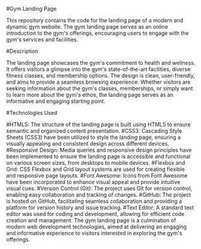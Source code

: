 #Gym Landing Page

This repository contains the code for the landing page of a modern and dynamic gym website. The gym landing page serves as an online introduction to the gym's offerings, encouraging users to engage with the gym's services and facilities.

#Description

The landing page showcases the gym's commitment to health and wellness. It offers visitors a glimpse into the gym's state-of-the-art facilities, diverse fitness classes, and membership options. The design is clean, user-friendly, and aims to provide a seamless browsing experience. Whether visitors are seeking information about the gym's classes, memberships, or simply want to learn more about the gym's ethos, the landing page serves as an informative and engaging starting point.

#Technologies Used

#HTML5: The structure of the landing page is built using HTML5 to ensure semantic and organized content presentation.
#CSS3: Cascading Style Sheets (CSS3) have been utilized to style the landing page, ensuring a visually appealing and consistent design across different devices.
#Responsive Design: Media queries and responsive design principles have been implemented to ensure the landing page is accessible and functional on various screen sizes, from desktops to mobile devices.
#Flexbox and Grid: CSS Flexbox and Grid layout systems are used for creating flexible and responsive page layouts.
#Font Awesome: Icons from Font Awesome have been incorporated to enhance visual appeal and provide intuitive visual cues.
#Version Control (Git): The project uses Git for version control, enabling easy collaboration and tracking of changes.
#GitHub: The project is hosted on GitHub, facilitating seamless collaboration and providing a platform for version history and issue tracking.
#Text Editor: A standard text editor was used for coding and development, allowing for efficient code creation and management.
The gym landing page is a culmination of modern web development technologies, aimed at delivering an engaging and informative experience to visitors interested in exploring the gym's offerings.
